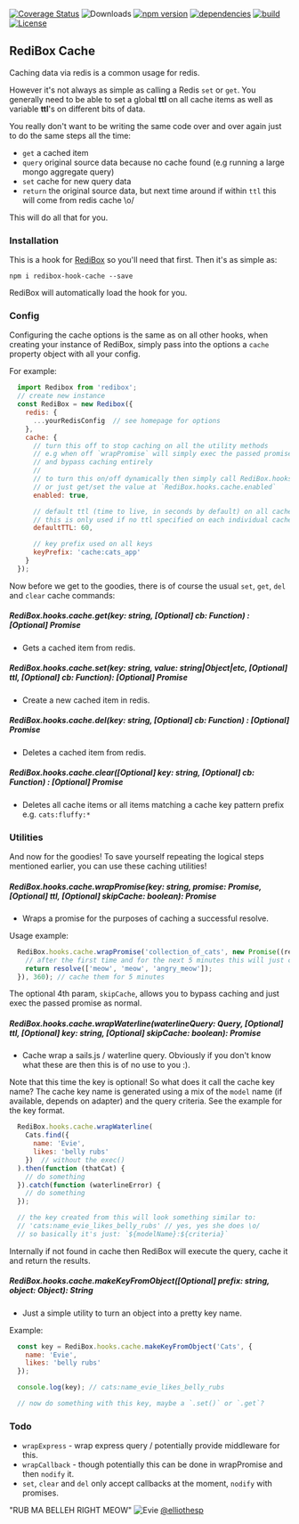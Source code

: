 [![Coverage Status](https://coveralls.io/repos/github/redibox/cache/badge.svg?branch=master)](https://coveralls.io/github/redibox/cache?branch=master)
![Downloads](https://img.shields.io/npm/dt/redibox-hook-cache.svg)
[![npm version](https://img.shields.io/npm/v/redibox-hook-cache.svg)](https://www.npmjs.com/package/redibox-hook-cache)
[![dependencies](https://img.shields.io/david/redibox/cache.svg)](https://david-dm.org/redibox/cache)
[![build](https://travis-ci.org/redibox/cache.svg)](https://travis-ci.org/redibox/cache)
[![License](https://img.shields.io/npm/l/redibox-hook-cache.svg)](/LICENSE)

## RediBox Cache

Caching data via redis is a common usage for redis.

However it's not always as simple as calling a Redis `set` or `get`. You generally need to be able to set a global **ttl**
on all cache items as well as variable **ttl**'s on different bits of data.

You really don't want to be writing the same code over and over again just to do the same steps all the time:

 - `get` a cached item
 - `query` original source data because no cache found (e.g running a large mongo aggregate query)
 - `set` cache for new query data
 - `return` the original source data, but next time around if within `ttl` this will come from redis cache \o/

This will do all that for you.

### Installation

This is a hook for [RediBox](https://github.com/redibox/core) so you'll need that first.
Then it's as simple as:
 ```shell
 npm i redibox-hook-cache --save
 ```

RediBox will automatically load the hook for you.

### Config

Configuring the cache options is the same as on all other hooks, when creating your instance of RediBox, simply pass
into the options a `cache` property object with all your config.

For example:

```javascript
  import Redibox from 'redibox';
  // create new instance
  const RediBox = new Redibox({
    redis: {
      ...yourRedisConfig  // see homepage for options
    },
    cache: {
      // turn this off to stop caching on all the utility methods
      // e.g when off `wrapPromise` will simply exec the passed promise
      // and bypass caching entirely
      //
      // to turn this on/off dynamically then simply call RediBox.hooks.cache.enabled(boolean);
      // or just get/set the value at `RediBox.hooks.cache.enabled`
      enabled: true,

      // default ttl (time to live, in seconds by default) on all cache items
      // this is only used if no ttl specified on each individual cache `set`
      defaultTTL: 60,

      // key prefix used on all keys
      keyPrefix: 'cache:cats_app'
    }
  });
```

Now before we get to the goodies, there is of course the usual `set`, `get`, `del` and `clear` cache commands:

##### RediBox.hooks.cache.get(key: string, [Optional] cb: Function) : [Optional] Promise
 - Gets a cached item from redis.

##### RediBox.hooks.cache.set(key: string, value: string|Object|etc, [Optional] ttl, [Optional] cb: Function): [Optional] Promise
 - Create a new cached item in redis.

##### RediBox.hooks.cache.del(key: string, [Optional] cb: Function) : [Optional] Promise
 - Deletes a cached item from redis.

##### RediBox.hooks.cache.clear([Optional] key: string, [Optional] cb: Function) : [Optional] Promise
 - Deletes all cache items or all items matching a cache key pattern prefix e.g. `cats:fluffy:*`


### Utilities

And now for the goodies! To save yourself repeating the logical steps mentioned earlier, you can use these caching utilities!

##### RediBox.hooks.cache.wrapPromise(key: string, promise: Promise, [Optional] ttl, [Optional] skipCache: boolean): Promise
 - Wraps a promise for the purposes of caching a successful resolve.

Usage example:
```javascript
  RediBox.hooks.cache.wrapPromise('collection_of_cats', new Promise((resolve, reject) => {
    // after the first time and for the next 5 minutes this will just come from redis cache
    return resolve(['meow', 'meow', 'angry_meow']);
  }), 360); // cache them for 5 minutes
```

The optional 4th param, `skipCache`, allows you to bypass caching and just exec the passed promise as normal.

##### RediBox.hooks.cache.wrapWaterline(waterlineQuery: Query, [Optional] ttl, [Optional] key: string, [Optional] skipCache: boolean): Promise

 - Cache wrap a sails.js / waterline query. Obviously if you don't know what these are then this is of no use to you :).

Note that this time the key is optional! So what does it call the cache key name? The cache key name is generated using
a mix of the `model` name (if available, depends on adapter) and the query criteria. See the example for the key format.

```javascript
  RediBox.hooks.cache.wrapWaterline(
    Cats.find({
      name: 'Evie',
      likes: 'belly rubs'
    })  // without the exec()
  ).then(function (thatCat) {
    // do something
  }).catch(function (waterlineError) {
    // do something
  });

  // the key created from this will look something similar to:
  // 'cats:name_evie_likes_belly_rubs' // yes, yes she does \o/
  // so basically it's just: `${modelName}:${criteria}`
```

Internally if not found in cache then RediBox will execute the query, cache it and return the results.

##### RediBox.hooks.cache.makeKeyFromObject([Optional] prefix: string, object: Object): String
 - Just a simple utility to turn an object into a pretty key name.

Example:
```javascript
  const key = RediBox.hooks.cache.makeKeyFromObject('Cats', {
    name: 'Evie',
    likes: 'belly rubs'
  });

  console.log(key); // cats:name_evie_likes_belly_rubs

  // now do something with this key, maybe a `.set()` or `.get`?
```

### Todo

  - `wrapExpress` - wrap express query / potentially provide middleware for this.
  - `wrapCallback` - though potentially this can be done in wrapPromise and then `nodify` it.
  - `set`, `clear` and `del` only accept callbacks at the moment, `nodify` with promises.

"RUB MA BELLEH RIGHT MEOW"
![Evie](https://pbs.twimg.com/media/CYY44mYWMAATghb.jpg:large)
[@elliothesp](https://twitter.com/elliothesp)

